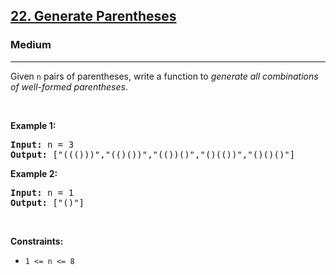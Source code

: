 <h2><a href="https://leetcode.com/problems/generate-parentheses/">22. Generate Parentheses</a></h2><h3>Medium</h3><hr><div style="user-select: auto;"><p style="user-select: auto;">Given <code style="user-select: auto;">n</code> pairs of parentheses, write a function to <em style="user-select: auto;">generate all combinations of well-formed parentheses</em>.</p>

<p style="user-select: auto;">&nbsp;</p>
<p style="user-select: auto;"><strong class="example" style="user-select: auto;">Example 1:</strong></p>
<pre style="position: relative; user-select: auto;"><strong style="user-select: auto;">Input:</strong> n = 3
<strong style="user-select: auto;">Output:</strong> ["((()))","(()())","(())()","()(())","()()()"]
<div class="open_grepper_editor" title="Edit &amp; Save To Grepper" style="user-select: auto;"></div></pre><p style="user-select: auto;"><strong class="example" style="user-select: auto;">Example 2:</strong></p>
<pre style="position: relative; user-select: auto;"><strong style="user-select: auto;">Input:</strong> n = 1
<strong style="user-select: auto;">Output:</strong> ["()"]
<div class="open_grepper_editor" title="Edit &amp; Save To Grepper" style="user-select: auto;"></div></pre>
<p style="user-select: auto;">&nbsp;</p>
<p style="user-select: auto;"><strong style="user-select: auto;">Constraints:</strong></p>

<ul style="user-select: auto;">
	<li style="user-select: auto;"><code style="user-select: auto;">1 &lt;= n &lt;= 8</code></li>
</ul>
</div>